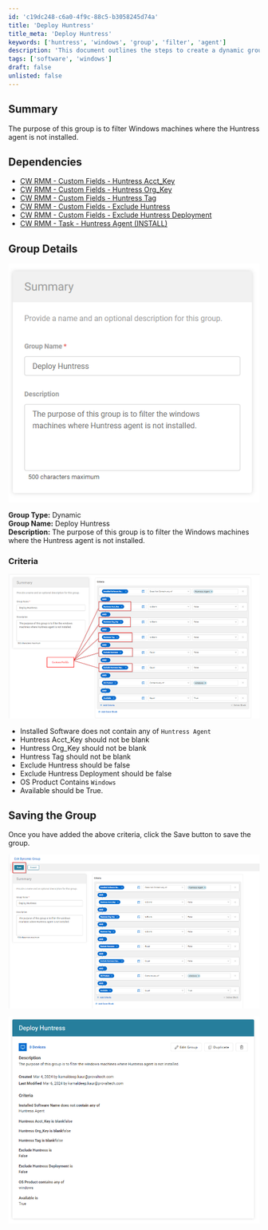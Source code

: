 ```yaml
---
id: 'c19dc248-c6a0-4f9c-88c5-b3058245d74a'
title: 'Deploy Huntress'
title_meta: 'Deploy Huntress'
keywords: ['huntress', 'windows', 'group', 'filter', 'agent']
description: 'This document outlines the steps to create a dynamic group in ConnectWise RMM for filtering Windows machines where the Huntress agent is not installed. It details the necessary dependencies, criteria for filtering, and the process to save the group configuration.'
tags: ['software', 'windows']
draft: false
unlisted: false
---
```


## Summary

The purpose of this group is to filter Windows machines where the Huntress agent is not installed.

## Dependencies

- [CW RMM - Custom Fields - Huntress Acct_Key](<../custom-fields/Huntress Acct_Key.md>)
- [CW RMM - Custom Fields - Huntress Org_Key](<../custom-fields/Huntress Org_Key.md>)
- [CW RMM - Custom Fields - Huntress Tag](<../custom-fields/Huntress Tag.md>)
- [CW RMM - Custom Fields - Exclude Huntress](<../custom-fields/Exclude Huntress.md>)
- [CW RMM - Custom Fields - Exclude Huntress Deployment](<../custom-fields/Exclude Huntress Deployment.md>)
- [CW RMM - Task - Huntress Agent (INSTALL)](<../tasks/Huntress Agent (INSTALL).md>)

## Group Details

![Image](../../../static/img/Deploy-Huntress/image_1.png)

**Group Type:** Dynamic  
**Group Name:** Deploy Huntress  
**Description:** The purpose of this group is to filter the Windows machines where the Huntress agent is not installed.

### Criteria

![Image](../../../static/img/Deploy-Huntress/image_2.png)

- Installed Software does not contain any of `Huntress Agent`
- Huntress Acct_Key should not be blank
- Huntress Org_Key should not be blank
- Huntress Tag should not be blank
- Exclude Huntress should be false
- Exclude Huntress Deployment should be false
- OS Product Contains `Windows`
- Available should be True.

## Saving the Group

Once you have added the above criteria, click the Save button to save the group.

![Image](../../../static/img/Deploy-Huntress/image_3.png)

![Image](../../../static/img/Deploy-Huntress/image_4.png)



